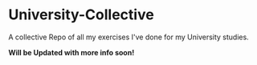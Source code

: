 # University-Collective
 A collective Repo of all my exercises I've done for my University studies.

**Will be Updated with more info soon!**
